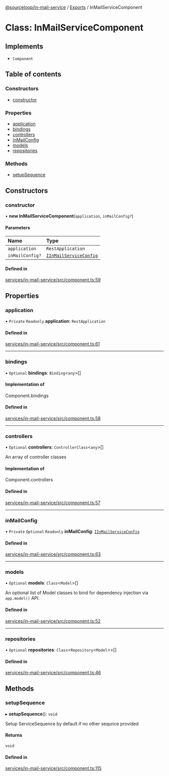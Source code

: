 [@sourceloop/in-mail-service](../README.md) / [Exports](../modules.md) / InMailServiceComponent

# Class: InMailServiceComponent

## Implements

- `Component`

## Table of contents

### Constructors

- [constructor](InMailServiceComponent.md#constructor)

### Properties

- [application](InMailServiceComponent.md#application)
- [bindings](InMailServiceComponent.md#bindings)
- [controllers](InMailServiceComponent.md#controllers)
- [inMailConfig](InMailServiceComponent.md#inmailconfig)
- [models](InMailServiceComponent.md#models)
- [repositories](InMailServiceComponent.md#repositories)

### Methods

- [setupSequence](InMailServiceComponent.md#setupsequence)

## Constructors

### constructor

• **new InMailServiceComponent**(`application`, `inMailConfig?`)

#### Parameters

| Name | Type |
| :------ | :------ |
| `application` | `RestApplication` |
| `inMailConfig?` | [`IInMailServiceConfig`](../interfaces/IInMailServiceConfig.md) |

#### Defined in

[services/in-mail-service/src/component.ts:59](https://github.com/sourcefuse/loopback4-microservice-catalog/blob/00e854d46/services/in-mail-service/src/component.ts#L59)

## Properties

### application

• `Private` `Readonly` **application**: `RestApplication`

#### Defined in

[services/in-mail-service/src/component.ts:61](https://github.com/sourcefuse/loopback4-microservice-catalog/blob/00e854d46/services/in-mail-service/src/component.ts#L61)

___

### bindings

• `Optional` **bindings**: `Binding`<`any`\>[]

#### Implementation of

Component.bindings

#### Defined in

[services/in-mail-service/src/component.ts:58](https://github.com/sourcefuse/loopback4-microservice-catalog/blob/00e854d46/services/in-mail-service/src/component.ts#L58)

___

### controllers

• `Optional` **controllers**: `ControllerClass`<`any`\>[]

An array of controller classes

#### Implementation of

Component.controllers

#### Defined in

[services/in-mail-service/src/component.ts:57](https://github.com/sourcefuse/loopback4-microservice-catalog/blob/00e854d46/services/in-mail-service/src/component.ts#L57)

___

### inMailConfig

• `Private` `Optional` `Readonly` **inMailConfig**: [`IInMailServiceConfig`](../interfaces/IInMailServiceConfig.md)

#### Defined in

[services/in-mail-service/src/component.ts:63](https://github.com/sourcefuse/loopback4-microservice-catalog/blob/00e854d46/services/in-mail-service/src/component.ts#L63)

___

### models

• `Optional` **models**: `Class`<`Model`\>[]

An optional list of Model classes to bind for dependency injection
via `app.model()` API.

#### Defined in

[services/in-mail-service/src/component.ts:52](https://github.com/sourcefuse/loopback4-microservice-catalog/blob/00e854d46/services/in-mail-service/src/component.ts#L52)

___

### repositories

• `Optional` **repositories**: `Class`<`Repository`<`Model`\>\>[]

#### Defined in

[services/in-mail-service/src/component.ts:46](https://github.com/sourcefuse/loopback4-microservice-catalog/blob/00e854d46/services/in-mail-service/src/component.ts#L46)

## Methods

### setupSequence

▸ **setupSequence**(): `void`

Setup ServiceSequence by default if no other sequnce provided

#### Returns

`void`

#### Defined in

[services/in-mail-service/src/component.ts:115](https://github.com/sourcefuse/loopback4-microservice-catalog/blob/00e854d46/services/in-mail-service/src/component.ts#L115)
